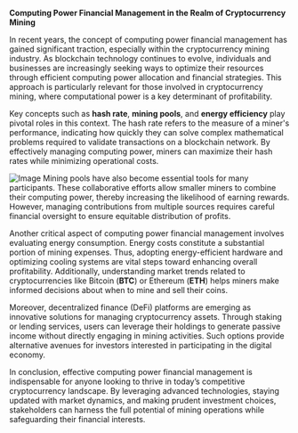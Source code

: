 **Computing Power Financial Management in the Realm of Cryptocurrency Mining**

In recent years, the concept of computing power financial management has gained significant traction, especially within the cryptocurrency mining industry. As blockchain technology continues to evolve, individuals and businesses are increasingly seeking ways to optimize their resources through efficient computing power allocation and financial strategies. This approach is particularly relevant for those involved in cryptocurrency mining, where computational power is a key determinant of profitability.

Key concepts such as **hash rate**, **mining pools**, and **energy efficiency** play pivotal roles in this context. The hash rate refers to the measure of a miner's performance, indicating how quickly they can solve complex mathematical problems required to validate transactions on a blockchain network. By effectively managing computing power, miners can maximize their hash rates while minimizing operational costs.


![Image](https://github.com/user-attachments/assets/31692037-0104-4703-abd1-696b6a7dd41b)
Mining pools have also become essential tools for many participants. These collaborative efforts allow smaller miners to combine their computing power, thereby increasing the likelihood of earning rewards. However, managing contributions from multiple sources requires careful financial oversight to ensure equitable distribution of profits.

Another critical aspect of computing power financial management involves evaluating energy consumption. Energy costs constitute a substantial portion of mining expenses. Thus, adopting energy-efficient hardware and optimizing cooling systems are vital steps toward enhancing overall profitability. Additionally, understanding market trends related to cryptocurrencies like Bitcoin (**BTC**) or Ethereum (**ETH**) helps miners make informed decisions about when to mine and sell their coins.

Moreover, decentralized finance (DeFi) platforms are emerging as innovative solutions for managing cryptocurrency assets. Through staking or lending services, users can leverage their holdings to generate passive income without directly engaging in mining activities. Such options provide alternative avenues for investors interested in participating in the digital economy.

In conclusion, effective computing power financial management is indispensable for anyone looking to thrive in today’s competitive cryptocurrency landscape. By leveraging advanced technologies, staying updated with market dynamics, and making prudent investment choices, stakeholders can harness the full potential of mining operations while safeguarding their financial interests.